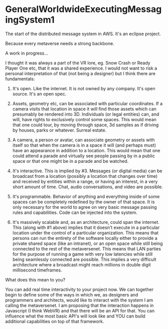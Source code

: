 # GeneralWorldwideExecutingMessagingSystem1
The start of the distributed message system in AWS. It's an eclipse project.

Because every metaverse needs a strong backbone. 

A work in progress...

I thought it was always a part of the VR lore, eg. Snow Crash or Ready Player One etc, that it was a shared experience. I would not want to risk a personal interpretation of that (not being a designer) but I think there are fundamentals:

1) It's open. Like the internet. It is not owned by any company. It's open source. It's an open spec.

2) Assets, geometry etc, can be associated with particular coordinates. If a camera visits that location in space it will find those assets which can presumably be rendered into 3D. Individuals (or legal entities) can, and will, have rights to exclusively control some spaces. This would mean that one could tour, by moving through space, 3d samples as if driving by houses, parks or whatever. Surreal estate. 

3) A camera, a person or avatar, can associate geometry or assets with itself so that when the camera is in a space it will (and perhaps must) have an appearance in addition to a location. This would mean that one could attend a parade and virtually see people passing by in a public space or that one might be in a parade and be watched.

4) It's interactive. This is implied by #3. Messages (or digital media) can be broadcast from a location (possibly a location that changes over time) and received by entities within a range, or having an interest, in a very short amount of time. Chat, audio conversations, and video are possible. 

6) It's programmable. Behavior of anything and everything inside of some spaces can be completely redefined by the owner of that space. It is only necessary for the world to agree on very basic message passing rules and capabilities. Code can be injected into the system. 

7) It's massively scalable and, as an architecture, could span the internet. This (along with #1 above) implies that it doesn't execute in a particular location under the control of a particular organization. This means that persons can run the entirety of the software locally either to provide a private shared space (like an intranet), or an open space while still being connected to the rest of the metaversenet. This means that LAN parties for the purpose of running a game with very low latencies while still being seamlessly connected are possible. This implies a very difficult architecture where a broadcast might reach millions in double digit millisecond timeframes.

What does this mean to you?

You can add real time interactivity to your project now. We can together begin to define some of the ways in which we, as designers and programmers and architects, would like to interact with the system I am calling the metaversenet. I am proposing that the interaction happens in Javascript (I think WebVR) and that there will be an API for that. You can influence what the most basic API's will look like and YOU can build additional capabilities on top of that framework. 

